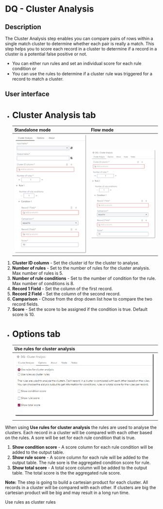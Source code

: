 # DQ - Cluster Analysis #

## Description ##
The Cluster Analysis step enables you can compare pairs of rows within a single match cluster to determine whether each pair is really a match. This step helps you to score each record in a cluster to determine if a record in a cluster is a potential false positive or not.

* You can either run rules and set an individual score for each rule condition or
* You can use the rules to determine if a cluster rule was triggered for a record to match a cluster.

## User interface ##

* # Cluster Analysis tab #
   | Standalone mode | Flow mode |
   | --- | --- |                  
   | ![](img/CA-ClusterAnalisis.jpg) | ![](img/CA-ClusterAnalisis-FL.jpg) |
1. **Cluster ID column** - Set the cluster id for the cluster to analyse.
2. **Number of rules** - Set to the number of rules for the cluster analysis. Max number of rules is 5.
3. **Number of rule conditions** - Set to the number of condition for the rule. Max number of conditions is 8.
4. **Record 1 Field** - Set the column of the first record.
5. **Record 2 Field** - Set the column of the second record.
6. **Camparison** - Chose from the drop down list how to compare the two record fields.
7. **Score** - Set the score to be assigned if the condition is true. Default score is 10.

* # Options tab #
   | Use rules for cluster analysis |
   | --- |                  
   | ![](img/CA-Options.jpg) |
  
When using **Use rules for cluster analysis** the rules are used to analyse the clusters. Each record in a cluster will be compared with each other based on the rules.
A sore will be set for each rule condition that is true.
1. **Show condition score** - A score column for each rule condition will be added to the output table.
2. **Show rule score** - A score column for each rule will be added to the output table. The rule sore is the aggregated condition score for rule.
3. **Show total score** - A total score column will be added to the output table. The total score is the the aggregated rule score.

**Note:** The step is going to build a cartesian product for each cluster. All records in a cluster will be compared with each other. If clusters are big the cartesian product will be big and may result in a long run time.  

Use rules as cluster rules
